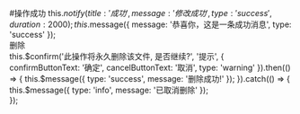  #操作成功
 this.$notify({
                                title: '成功',
                                message: '修改成功',
                                type: 'success',
                                duration: 2000
                            });
this.$message({
          message: '恭喜你，这是一条成功消息',
          type: 'success'
        });   
        删除                         
  this.$confirm('此操作将永久删除该文件, 是否继续?', '提示', {
           confirmButtonText: '确定',
           cancelButtonText: '取消',
           type: 'warning'
         }).then(() => {
           this.$message({
             type: 'success',
             message: '删除成功!'
           });
         }).catch(() => {
           this.$message({
             type: 'info',
             message: '已取消删除'
           });          
         });                       